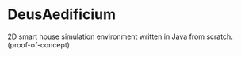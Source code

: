 # DeusAedificium
2D smart house simulation environment written in Java from scratch. (proof-of-concept)


